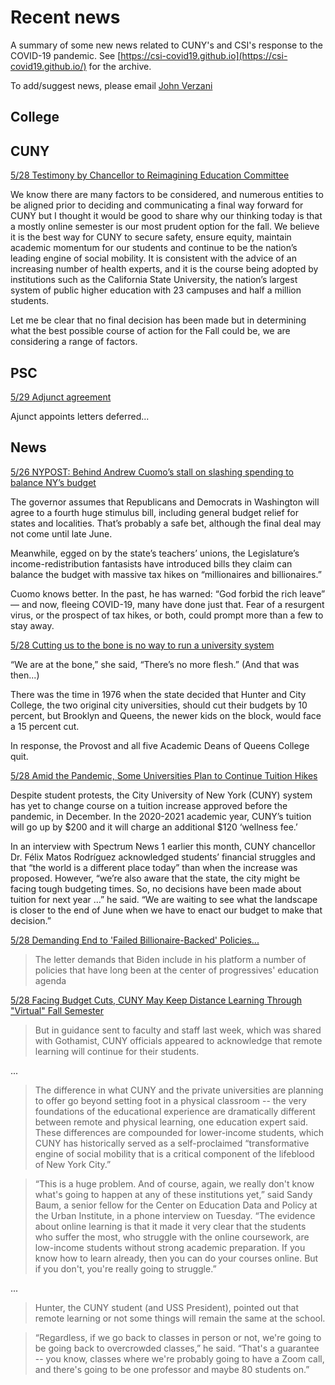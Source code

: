 # Recent news

A summary of some new news related to CUNY's and CSI's response to the COVID-19 pandemic. See [https://csi-covid19.github.io](https://csi-covid19.github.io/) for the archive.

To add/suggest news, please email [John Verzani](mailto:jverzani@gmail.com)


## College


##  CUNY

[5/28 Testimony by Chancellor to Reimagining Education Committee](/CUNY/5-28-testimony)

We know there are many factors to be considered, and numerous entities to be aligned prior to deciding and communicating a final way forward for CUNY but I thought it would be good to share why our thinking today is that a mostly online semester is our most prudent option for the fall. We believe it is the best way for CUNY to secure safety, ensure equity, maintain academic momentum for our students and continue to be the nation’s leading engine of social mobility. It is consistent with the advice of an increasing number of health experts, and it is the course being adopted by institutions such as the California State University, the nation’s largest system of public higher education with 23 campuses and half a million students.

 

Let me be clear that no final decision has been made but in determining what the best possible course of action for the Fall could be, we are considering a range of factors.

 

##   PSC

[5/29 Adjunct agreement](/PSC/5-29-adjunct.pdf)

Ajunct  appoints  letters  deferred...


## News

[5/26 NYPOST: Behind Andrew Cuomo’s stall on slashing spending to balance NY’s budget](https://nypost.com/2020/05/26/behind-andrew-cuomos-stall-on-slashing-spending-to-balance-nys-budget/)

The governor assumes that Republicans and Democrats in Washington will agree to a fourth huge stimulus bill, including general budget relief for states and localities. That’s probably a safe bet, although the final deal may not come until late June.

Meanwhile, egged on by the state’s teachers’ unions, the Legislature’s income-redistribution fantasists have introduced bills they claim can balance the budget with massive tax hikes on “millionaires and billionaires.”

Cuomo knows better. In the past, he has warned: “God forbid the rich leave” — and now, fleeing COVID-19, many have done just that. Fear of a resurgent ­virus, or the prospect of tax hikes, or both, could prompt more than a few to stay away.

[5/28  Cutting us to the bone is no way to run a university system]( https://queenseagle.com/all/karen-weingarten-queens-college-cuny-cutting-to-the-bone)

“We are at the bone,” she said, “There’s no more flesh.” (And that was then...)

There was the time in 1976 when the state decided that Hunter and City College, the two original city universities, should cut their budgets by 10 percent, but Brooklyn and Queens, the newer kids on the block, would face a 15 percent cut. 

In response, the Provost and all five Academic Deans of Queens College quit.

[5/28 Amid the Pandemic, Some Universities Plan to Continue Tuition Hikes](https://diverseeducation.com/article/178588/)

Despite student protests, the City University of New York (CUNY) system has yet to change course on a tuition increase approved before the pandemic, in December. In the 2020-2021 academic year, CUNY’s tuition will go up by $200 and it will charge an additional $120 ‘wellness fee.’

In an interview with Spectrum News 1 earlier this month, CUNY chancellor Dr. Félix Matos Rodríguez acknowledged students’ financial struggles and that “the world is a different place today” than when the increase was proposed. However, “we’re also aware that the state, the city might be facing tough budgeting times. So, no decisions have been made about tuition for next year …” he said. “We are waiting to see what the landscape is closer to the end of June when we have to enact our budget to make that decision.”


[5/28 Demanding End to 'Failed Billionaire-Backed' Policies...](https://www.commondreams.org/news/2020/05/26/demanding-end-failed-billionaire-backed-policies-200-teachers-and-activists-urge)

> The letter demands that Biden include in his platform a number of policies that have long been at the center of progressives' education agenda

[5/28  Facing Budget Cuts, CUNY May Keep Distance Learning Through "Virtual" Fall Semester](https://gothamist.com/news/facing-budget-cuts-cuny-may-keep-distance-learning-through-virtual-fall-semester)

> But in guidance sent to faculty and staff last week, which was shared with Gothamist, CUNY officials appeared to acknowledge that remote learning will continue for their students.


...

> The difference in what CUNY and the private universities are planning to offer go beyond setting foot in a physical classroom -- the very foundations of the educational experience are dramatically different between remote and physical learning, one education expert said. These differences are compounded for lower-income students, which CUNY has historically served as a self-proclaimed “transformative engine of social mobility that is a critical component of the lifeblood of New York City.”

> “This is a huge problem. And of course, again, we really don't know what's going to happen at any of these institutions yet,” said Sandy Baum, a senior fellow for the Center on Education Data and Policy at the Urban Institute, in a phone interview on Tuesday. “The evidence about online learning is that it made it very clear that the students who suffer the most, who struggle with the online coursework, are low-income students without strong academic preparation. If you know how to learn already, then you can do your courses online. But if you don't, you're really going to struggle.”

...

> Hunter, the CUNY student (and USS President), pointed out that remote learning or not some things will remain the same at the school.

> “Regardless, if we go back to classes in person or not, we're going to be going back to overcrowded classes,” he said. “That's a guarantee -- you know, classes where we're probably going to have a Zoom call, and there's going to be one professor and maybe 80 students on.”

